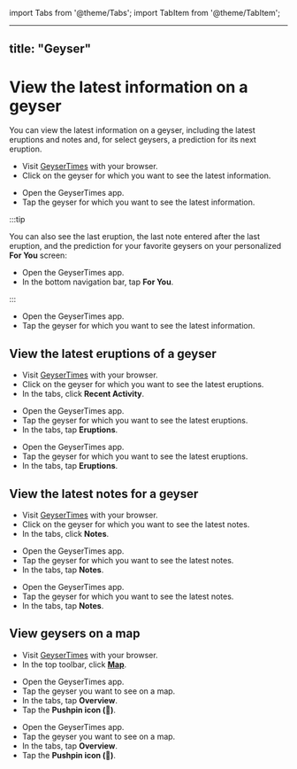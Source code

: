 import Tabs from '@theme/Tabs';
import TabItem from '@theme/TabItem';

---
title: "Geyser"
---

# View the latest information on a geyser

You can view the latest information on a geyser, including the latest eruptions and notes and, for select geysers, a prediction for its next eruption.

<Tabs groupId="os">
<TabItem value="web" label="Website">

* Visit [GeyserTimes](https://geysertimes.org) with your browser.
* Click on the geyser for which you want to see the latest information.

</TabItem>
<TabItem value="android" label="Android">

* Open the GeyserTimes app.
* Tap the geyser for which you want to see the latest information. 

:::tip

You can also see the last eruption, the last note entered after the last eruption, and the prediction for your favorite geysers on your personalized **For You** screen:

* Open the GeyserTimes app.
* In the bottom navigation bar, tap **For You**. 

:::

</TabItem>
<TabItem value="iOS" label="iOS">

* Open the GeyserTimes app.
* Tap the geyser for which you want to see the latest information.

</TabItem>
</Tabs>

## View the latest eruptions of a geyser

<Tabs groupId="os">
<TabItem value="web" label="Website">

* Visit [GeyserTimes](https://geysertimes.org) with your browser.
* Click on the geyser for which you want to see the latest eruptions.
* In the tabs, click **Recent Activity**.

</TabItem>
<TabItem value="android" label="Android">

* Open the GeyserTimes app.
* Tap the geyser for which you want to see the latest eruptions. 
* In the tabs, tap **Eruptions**.

</TabItem>
<TabItem value="iOS" label="iOS">

* Open the GeyserTimes app.
* Tap the geyser for which you want to see the latest eruptions.
* In the tabs, tap **Eruptions**.

</TabItem>
</Tabs>

## View the latest notes for a geyser

<Tabs groupId="os">
<TabItem value="web" label="Website">

* Visit [GeyserTimes](https://geysertimes.org) with your browser.
* Click on the geyser for which you want to see the latest notes.
* In the tabs, click **Notes**.

</TabItem>
<TabItem value="android" label="Android">

* Open the GeyserTimes app.
* Tap the geyser for which you want to see the latest notes. 
* In the tabs, tap **Notes**.

</TabItem>
<TabItem value="iOS" label="iOS">

* Open the GeyserTimes app.
* Tap the geyser for which you want to see the latest notes.
* In the tabs, tap **Notes**.

</TabItem>
</Tabs>

## View geysers on a map
<Tabs groupId="os">
<TabItem value="web" label="Website">

* Visit [GeyserTimes](https://geysertimes.org) with your browser.
* In the top toolbar, click **[Map](https://geysertimes.org/map.php)**.

</TabItem>
<TabItem value="android" label="Android">

* Open the GeyserTimes app.
* Tap the geyser you want to see on a map. 
* In the tabs, tap **Overview**.
* Tap the **Pushpin icon (📍)**.

</TabItem>
<TabItem value="iOS" label="iOS">

* Open the GeyserTimes app.
* Tap the geyser you want to see on a map.
* In the tabs, tap **Overview**.
* Tap the **Pushpin icon (📍)**.

</TabItem>
</Tabs>